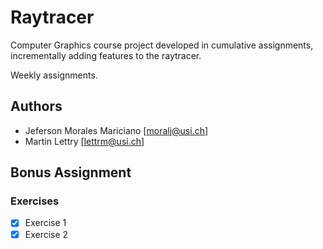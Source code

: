 # Raytracer

Computer Graphics course project developed in cumulative assignments, 
incrementally adding features to the raytracer.

Weekly assignments.

## Authors

- Jeferson Morales Mariciano [moralj@usi.ch]
- Martin Lettry [lettrm@usi.ch]


## Bonus Assignment

### Exercises

- [x] Exercise 1
- [x] Exercise 2
